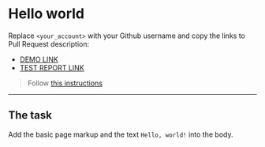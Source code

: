 # Hello world
Replace `<your_account>` with your Github username and copy the links to Pull Request description:
- [DEMO LINK](https://Viktor-Lepekha.github.io/layout_hello-world/)
- [TEST REPORT LINK](https://Viktor-Lepekha.github.io/layout_hello-world/report/html_report/)

> Follow [this instructions](https://github.com/mate-academy/layout_task-guideline#how-to-solve-the-layout-tasks-on-github)
___

## The task 
Add the basic page markup and the text `Hello, world!` into the body.
